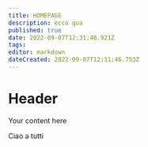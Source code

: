 ```yaml
---
title: HOMEPAGE
description: ecco qua
published: true
date: 2022-09-07T12:31:48.921Z
tags: 
editor: markdown
dateCreated: 2022-09-07T12:31:46.753Z
---
```


# Header
Your content here

Ciao a tutti